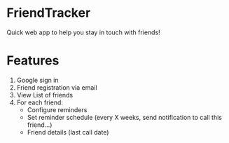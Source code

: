 # FriendTracker

Quick web app to help you stay in touch with friends!

# Features
1. Google sign in
2. Friend registration via email 
3. View List of friends
4. For each friend:
   - Configure reminders
   - Set reminder schedule (every X weeks, send notification to call this friend...)
   - Friend details (last call date)
